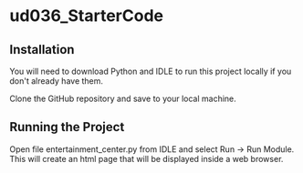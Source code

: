 # ud036_StarterCode

## Installation

You will need to download Python and IDLE to run this project locally if you don't already have them.

Clone the GitHub repository and save to your local machine.

## Running the Project

Open file entertainment_center.py from IDLE and select Run -> Run Module.  This will create an html page that will be displayed inside a web browser.
